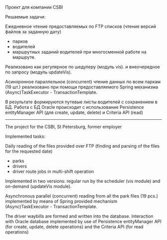 Проект для компании CSBI

Решаемые задачи:

Ежедневное чтение предоставляемых по FTP списков (чтение версий файлов за заданную дату)
- парков
- водителей
- маршрутных заданий водителей при многосменной работе на маршруте.

Реализовано как регулярное по шедулеру (модуль vis).
и внеочередное по запросу (модуль updateVis).

Асинхронное параллельное (concurrent) чтение данных по всем паркам (19 шт.) реализовано при помощи 
предоставляемого Spring механизма (Async)TaskExecutor - TransactionTemplate.

В результате формируются путевые листы водителей с сохранением в БД.
Работа с БД Oracle происходит с использование Persistence entityManager API (для create, update, delete) и Criteria API (read)

***

The project for the CSBI, St Petersburg, former employer

Implemented tasks:

Daily reading of the files provided over FTP (finding and parsing of the files for the requested date)
- parks
- drivers
- driver route jobs in multi-shift operation

Implemented in two versions: regular run by the scheduler (vis module) and on-demand (updateVis module).

Asynchronous parallel (concurrent) reading from all the park files (19 pcs.) implemented by means of Spring provided mechanism (Async)TaskExecutor - TransactionTemplate.

The driver waybills are formed and written into the database.
Interaction with Oracle database implemented by use of Persistence entityManager API (for create, update, delete operations) and the Criteria API (for read operations)
